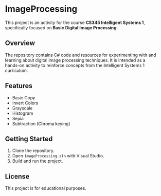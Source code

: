 # ImageProcessing

This project is an activity for the course **CS345 Intelligent Systems 1**, specifically focused on **Basic Digital Image Processing**.

## Overview

The repository contains C# code and resources for experimenting with and learning about digital image processing techniques. It is intended as a hands-on activity to reinforce concepts from the Intelligent Systems 1 curriculum.

## Features

- Basic Copy
- Invert Colors
- Grayscale
- Histogram
- Sepia
- Subtraction (Chroma keying)

## Getting Started

1. Clone the repository.
2. Open `ImageProcessing.sln` with Visual Studio.
3. Build and run the project.

## License

This project is for educational purposes.

